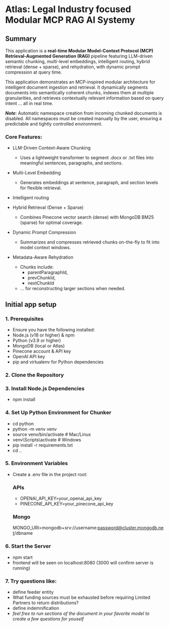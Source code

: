 # Atlas: Legal Industry focused Modular MCP RAG AI Systemy

## Summary

This application is a **real-time Modular Model-Context Protocol (MCP) Retrieval-Augmented Generation (RAG)** pipeline featuring LLM-driven semantic chunking, multi-level embeddings, intelligent routing, hybrid retrieval (dense + sparse), and rehydration, with dynamic prompt compression at query time.

This application demonstrates an MCP-inspired modular architecture for intelligent document ingestion and retrieval. It dynamically segments documents into semantically coherent chunks, indexes them at multiple granularities, and retrieves contextually relevant information based on query intent ... all in real time.

***Note***: Automatic namespace creation from incoming chunked documents is disabled.
All namespaces must be created manually by the user, ensuring a predictable and tightly controlled environment.

### Core Features:

- LLM-Driven Context-Aware Chunking
   * Uses a lightweight transformer to segment .docx or .txt files into meaningful sentences, paragraphs, and sections.

- Multi-Level Embedding
   * Generates embeddings at sentence, paragraph, and section levels for flexible retrieval.

- Intelligent routing
  
- Hybrid Retrieval (Dense + Sparse)
   * Combines Pinecone vector search (dense) with MongoDB BM25 (sparse) for optimal coverage.

- Dynamic Prompt Compression
   * Summarizes and compresses retrieved chunks on-the-fly to fit into model context windows.

- Metadata-Aware Rehydration
   * Chunks include:
      * parentParagraphId,
      * prevChunkId,
      * nextChunkId
   * ... for reconstructing larger sections when needed.

## Initial app setup

### 1. Prerequisites

   - Ensure you have the following installed:
   - Node.js (v18 or higher) & npm
   - Python (v3.9 or higher)
   - MongoDB (local or Atlas)
   - Pinecone account & API key
   - OpenAI API key
   - pip and virtualenv for Python dependencies

### 2. Clone the Repository
### 3. Install Node.js Dependencies
   - npm install
### 4. Set Up Python Environment for Chunker
   - cd python
   - python -m venv venv
   - source venv/bin/activate  # Mac/Linux
   - venv\Scripts\activate     # Windows
   - pip install -r requirements.txt
   - cd ..
### 5. Environment Variables
   - Create a .env file in the project root:
     ### APIs
      - OPENAI_API_KEY=your_openai_api_key
      - PINECONE_API_KEY=your_pinecone_api_key
     ### Mongo
       MONGO_URI=mongodb+srv://username:password@cluster.mongodb.net/dbname
### 6. Start the Server
   - npm start
   - frontend will be seen on localhost:8080 (3000 will confirm server is running)
### 7. Try questions like: 
   - define feeder entity
   - What funding sources must be exhausted before requiring Limited Partners to return distributions?
   - define indemnification
   - _feel free to run sections of the document in your favorite model to create a few questions for youself_